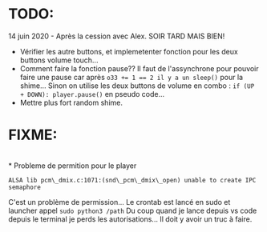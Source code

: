 # TODO:

14 juin 2020 - Après la cession avec Alex. SOIR TARD MAIS BIEN!
<br>
* Vérifier les autre buttons, et implemetenter fonction pour les deux buttons volume touch...
* Comment faire la fonction pause?? Il faut de l'assynchrone pour pouvoir faire une pause car après `o33 += 1 == 2 il y a un sleep()` pour la shime... Sinon on utilise les deux buttons de volume en combo : `if (UP + DOWN): player.pause()` en pseudo code...
* Mettre plus fort random shime.

# FIXME:
<br>
* Probleme de permition pour le player

`ALSA lib pcm\_dmix.c:1071:(snd\_pcm\_dmix\_open) unable to create IPC semaphore`

C'est un problème de permission... Le crontab est lancé en sudo et launcher appel `sudo python3 /path`
Du coup quand je lance depuis vs code depuis le terminal je perds les autorisations... Il doit y avoir un truc à faire.
